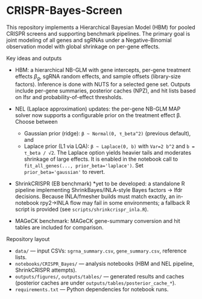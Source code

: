 # CRISPR-Bayes-Screen

This repository implements a Hierarchical Bayesian Model (HBM) for pooled CRISPR screens and supporting benchmark pipelines. The primary goal is joint modeling of all genes and sgRNAs under a Negative-Binomial observation model with global shrinkage on per-gene effects. 

Key ideas and outputs
- HBM: a hierarchical NB-GLM with gene intercepts, per-gene treatment effects $β_g$, sgRNA random effects, and sample offsets (library-size factors). Inference is done with NUTS for a selected gene set. Outputs include per-gene summaries, posterior caches (NPZ), and hit lists based on lfsr and probability-of-effect thresholds.

- NEL (Laplace approximation) updates: the per-gene NB-GLM MAP solver now supports a configurable prior on the treatment effect β. Choose between
  - Gaussian prior (ridge): `β ~ Normal(0, τ_beta^2)` (previous default), and
  - Laplace prior (L1 via LQA): `β ~ Laplace(0, b)` with `Var=2 b^2` and `b = τ_beta / √2`.
  The Laplace option yields heavier tails and moderates shrinkage of large effects. It is enabled in the notebook call to `fit_all_genes(..., prior_beta='laplace')`. Set `prior_beta='gaussian'` to revert.

- ShrinkCRISPR (EB benchmark) *yet to be developed: a standalone R pipeline implementing ShrinkBayes/INLA-style Bayes factors → lfdr decisions. Because INLA/fmesher builds must match exactly, an in-notebook rpy2→INLA flow may fail in some environments; a fallback R script is provided (see `scripts/shrinkcrispr_inla.R`).

- MAGeCK benchmark: MAGeCK gene-summary conversion and hit tables are included for comparison.

Repository layout
- `data/` — input CSVs: `sgrna_summary.csv`, `gene_summary.csv`, reference lists.
- `notebooks/CRISPR_Bayes/` — analysis notebooks (HBM and NEL pipeline, ShrinkCRISPR attempts).
- `outputs/figures/`, `outputs/tables/` — generated results and caches (posterior caches are under `outputs/tables/posterior_cache_*`).
- `requirements.txt` — Python dependencies for notebook runs.